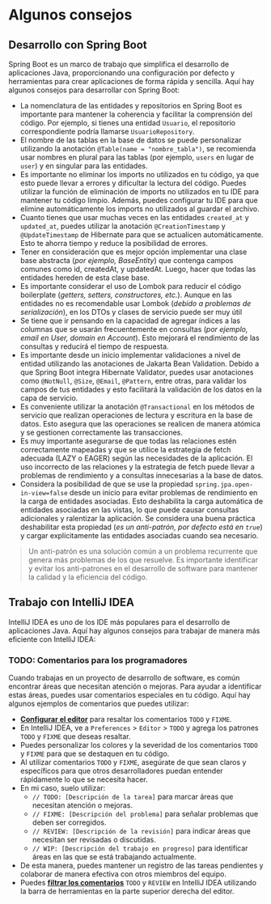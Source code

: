# Algunos consejos

## Desarrollo con Spring Boot

Spring Boot es un marco de trabajo que simplifica el desarrollo de aplicaciones Java, proporcionando una configuración por defecto y herramientas para crear aplicaciones de forma rápida y sencilla. Aquí hay algunos consejos para desarrollar con Spring Boot:

- La nomenclatura de las entidades y repositorios en Spring Boot es importante para mantener la coherencia y facilitar la comprensión del código. Por ejemplo, si tienes una entidad `Usuario`, el repositorio correspondiente podría llamarse `UsuarioRepository`.
- El nombre de las tablas en la base de datos se puede personalizar utilizando la anotación `@Table(name = "nombre_tabla")`, se recomienda usar nombres en plural para las tablas (por ejemplo, `users` en lugar de `user`) y en singular para las entidades.
- Es importante no eliminar los imports no utilizados en tu código, ya que esto puede llevar a errores y dificultar la lectura del código. Puedes utilizar la función de eliminación de imports no utilizados en tu IDE para mantener tu código limpio. Además, puedes configurar tu IDE para que elimine automáticamente los imports no utilizados al guardar el archivo.
- Cuanto tienes que usar muchas veces en las entidades `created_at` y `updated_at`, puedes utilizar la anotación `@CreationTimestamp` y `@UpdateTimestamp` de Hibernate para que se actualicen automáticamente. Esto te ahorra tiempo y reduce la posibilidad de errores.
- Tener en consideración que es mejor opción implementar una clase base abstracta (*por ejemplo, BaseEntity*) que contenga campos comunes como id, createdAt, y updatedAt. Luego, hacer que todas las entidades hereden de esta clase base.
- Es importante considerar el uso de Lombok para reducir el código boilerplate (*getters, setters, constructores, etc.*). Aunque en las entidades no es recomendable usar Lombok (*debido a problemas de serialización*), en los DTOs y clases de servicio puede ser muy útil
- Se tiene que ir pensando en la capacidad de agregar índices a las columnas que se usarán frecuentemente en consultas (*por ejemplo, email en User, domain en Account*). Esto mejorará el rendimiento de las consultas y reducirá el tiempo de respuesta.
- Es importante desde un inicio implementar validaciones a nivel de entidad utilizando las anotaciones de Jakarta Bean Validation. Debido a que Spring Boot integra Hibernate Validator, puedes usar anotaciones como `@NotNull`, `@Size`, `@Email`, `@Pattern`, entre otras, para validar los campos de tus entidades y esto facilitará la validación de los datos en la capa de servicio.
- Es conveniente utilizar la anotación `@Transactional` en los métodos de servicio que realizan operaciones de lectura y escritura en la base de datos. Esto asegura que las operaciones se realicen de manera atómica y se gestionen correctamente las transacciones.
- Es muy importante asegurarse de que todas las relaciones estén correctamente mapeadas y que se utilice la estrategia de fetch adecuada (LAZY o EAGER) según las necesidades de la aplicación. El uso incorrecto de las relaciones y la estrategia de fetch puede llevar a problemas de rendimiento y a consultas innecesarias a la base de datos.
- Considera la posibilidad de que se use la propiedad `spring.jpa.open-in-view=false` desde un inicio para evitar problemas de rendimiento en la carga de entidades asociadas. Esto deshabilita la carga automática de entidades asociadas en las vistas, lo que puede causar consultas adicionales y ralentizar la aplicación. Se considera una buena práctica deshabilitar esta propiedad (*es un anti-patrón, por defecto está en `true`*) y cargar explícitamente las entidades asociadas cuando sea necesario.

> Un anti-patrón es una solución común a un problema recurrente que genera más problemas de los que resuelve. Es importante identificar y evitar los anti-patrones en el desarrollo de software para mantener la calidad y la eficiencia del código.

## Trabajo con IntelliJ IDEA

IntelliJ IDEA es uno de los IDE más populares para el desarrollo de aplicaciones Java. Aquí hay algunos consejos para trabajar de manera más eficiente con IntelliJ IDEA:

### TODO: Comentarios para los programadores

Cuando trabajas en un proyecto de desarrollo de software, es común encontrar áreas que necesitan atención o mejoras. Para ayudar a identificar estas áreas, puedes usar comentarios especiales en tu código. Aquí hay algunos ejemplos de comentarios que puedes utilizar:

- **[Configurar el editor](images/todo-settings.jpg)** para resaltar los comentarios `TODO` y `FIXME`.
- En IntelliJ IDEA, ve a `Preferences` > `Editor` > `TODO` y agrega los patrones `TODO` y `FIXME` que deseas resaltar.
- Puedes personalizar los colores y la severidad de los comentarios `TODO` y `FIXME` para que se destaquen en tu código.
- Al utilizar comentarios `TODO` y `FIXME`, asegúrate de que sean claros y específicos para que otros desarrolladores puedan entender rápidamente lo que se necesita hacer.
- En mi caso, suelo utilizar:
  - `// TODO: [Descripción de la tarea]` para marcar áreas que necesitan atención o mejoras.
  - `// FIXME: [Descripción del problema]` para señalar problemas que deben ser corregidos.
  - `// REVIEW: [Descripción de la revisión]` para indicar áreas que necesitan ser revisadas o discutidas.
  - `// WIP: [Descripción del trabajo en progreso]` para identificar áreas en las que se está trabajando actualmente.
- De esta manera, puedes mantener un registro de las tareas pendientes y colaborar de manera efectiva con otros miembros del equipo.
- Puedes **[filtrar los comentarios](images/todo-filters.jpg)** `TODO` y `REVIEW` en IntelliJ IDEA utilizando la barra de herramientas en la parte superior derecha del editor.
